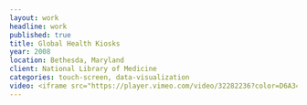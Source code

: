 ```yaml
---
layout: work
headline: work
published: true
title: Global Health Kiosks
year: 2008
location: Bethesda, Maryland
client: National Library of Medicine
categories: touch-screen, data-visualization
video: <iframe src="https://player.vimeo.com/video/32282236?color=D6A34B" width="1024" height="576" frameborder="0" webkitallowfullscreen mozallowfullscreen allowfullscreen></iframe><p>Courtesy of<a href="https://vimeo.com/secondstory">Second Story</a></p>
---
```

